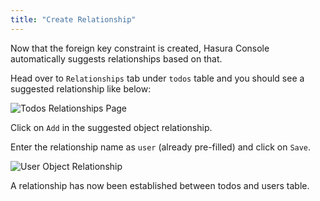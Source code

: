 ```yaml
---
title: "Create Relationship"
---
```


Now that the foreign key constraint is created, Hasura Console automatically suggests relationships based on that.

Head over to `Relationships` tab under `todos` table and you should see a suggested relationship like below:

![Todos Relationships Page](https://graphql-engine-cdn.hasura.io/graphql-engine-cdn.hasura.io/learn-hasura/assets/graphql-hasura/todos-relationship-page.png)

Click on `Add` in the suggested object relationship.

Enter the relationship name as `user` (already pre-filled) and click on `Save`.

![User Object Relationship](https://graphql-engine-cdn.hasura.io/graphql-engine-cdn.hasura.io/learn-hasura/assets/graphql-hasura/todos-relationship-user.png)

A relationship has now been established between todos and users table.